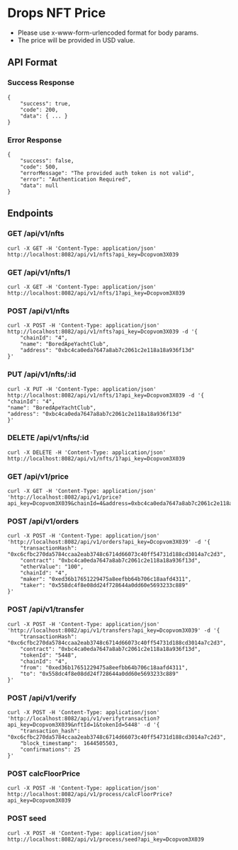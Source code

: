 # Drops NFT Price

- Please use x-www-form-urlencoded format for body params.
- The price will be provided in USD value.

## API Format

### Success Response

```
{
    "success": true,
    "code": 200,
    "data": { ... }
}
```

### Error Response

```
{
    "success": false,
    "code": 500,
    "errorMessage": "The provided auth token is not valid",
    "error": "Authentication Required",
    "data": null
}
```

## Endpoints

### GET /api/v1/nfts

```
curl -X GET -H 'Content-Type: application/json' http://localhost:8082/api/v1/nfts?api_key=Dcopvom3X039
```

### GET /api/v1/nfts/1

```
curl -X GET -H 'Content-Type: application/json' http://localhost:8082/api/v1/nfts/1?api_key=Dcopvom3X039
```

### POST /api/v1/nfts

```
curl -X POST -H 'Content-Type: application/json' http://localhost:8082/api/v1/nfts?api_key=Dcopvom3X039 -d '{
    "chainId": "4",
    "name": "BoredApeYachtClub",
    "address": "0xbc4ca0eda7647a8ab7c2061c2e118a18a936f13d"
}'
```

### PUT /api/v1/nfts/:id

```
curl -X PUT -H 'Content-Type: application/json' http://localhost:8082/api/v1/nfts/1?api_key=Dcopvom3X039 -d '{
"chainId": "4",
"name": "BoredApeYachtClub",
"address": "0xbc4ca0eda7647a8ab7c2061c2e118a18a936f13d"
}'
```

### DELETE /api/v1/nfts/:id

```
curl -X DELETE -H 'Content-Type: application/json' http://localhost:8082/api/v1/nfts/1?api_key=Dcopvom3X039
```

### GET /api/v1/price

```
curl -X GET -H 'Content-Type: application/json' 'http://localhost:8082/api/v1/price?api_key=Dcopvom3X039&chainId=4&address=0xbc4ca0eda7647a8ab7c2061c2e118a18a936f13d'
```

### POST /api/v1/orders

```
curl -X POST -H 'Content-Type: application/json' 'http://localhost:8082/api/v1/orders?api_key=Dcopvom3X039' -d '{
    "transactionHash": "0xc6cfbc270da5784ccaa2eab3748c6714d66073c40ff54731d188cd3014a7c2d3",
    "contract": "0xbc4ca0eda7647a8ab7c2061c2e118a18a936f13d",
    "etherValue": "100",
    "chainId": "4",
    "maker": "0xed36b17651229475a8eefbb64b706c18aafd4311",
    "taker": "0x558dc4f8e08dd24f728644a0dd60e5693233c889"
}'
```

### POST /api/v1/transfer

```
curl -X POST -H 'Content-Type: application/json' 'http://localhost:8082/api/v1/transfers?api_key=Dcopvom3X039' -d '{
    "transactionHash": "0xc6cfbc270da5784ccaa2eab3748c6714d66073c40ff54731d188cd3014a7c2d3",
    "contract": "0xbc4ca0eda7647a8ab7c2061c2e118a18a936f13d",
    "tokenId": "5448",
    "chainId": "4",
    "from": "0xed36b17651229475a8eefbb64b706c18aafd4311",
    "to": "0x558dc4f8e08dd24f728644a0dd60e5693233c889"
}'
```

### POST /api/v1/verify

```
curl -X POST -H 'Content-Type: application/json' 'http://localhost:8082/api/v1/verifytransaction?api_key=Dcopvom3X039&nftId=1&tokenId=5448' -d '{
    "transaction_hash": "0xc6cfbc270da5784ccaa2eab3748c6714d66073c40ff54731d188cd3014a7c2d3",
    "block_timestamp":  1644505503,
    "confirmations": 25
}'
```

### POST calcFloorPrice

```
curl -X POST -H 'Content-Type: application/json' http://localhost:8082/api/v1/process/calcFloorPrice?api_key=Dcopvom3X039
```

### POST seed

```
curl -X POST -H 'Content-Type: application/json' http://localhost:8082/api/v1/process/seed?api_key=Dcopvom3X039
```
